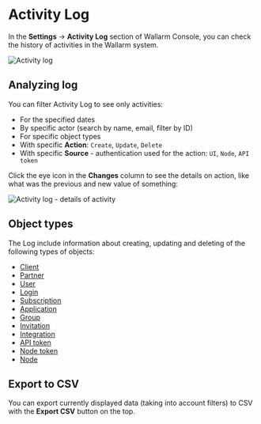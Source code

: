 # Activity Log

In the **Settings** → **Activity Log** section of Wallarm Console, you can check the history of activities in the Wallarm system. 

![Activity log](../../images/user-guides/settings/audit-log.png)

## Analyzing log

You can filter Activity Log to see only activities:

* For the specified dates
* By specific actor (search by name, email, filter by ID)
* For specific object types
* With specific **Action**: `Create`, `Update`, `Delete`
* With specific **Source** - authentication used for the action: `UI`, `Node`, `API token`

Click the eye icon in the **Changes** column to see the details on action, like what was the previous and new value of something:

![Activity log - details of activity](../../images/user-guides/settings/audit-log-details.png)

## Object types

The Log include information about creating, updating and deleting of the following types of objects:

* [Client](../../installation/multi-tenant/overview.md)
* [Partner](../../installation/multi-tenant/overview.md)
* [User](users.md)
* [Login](users.md)
* [Subscription](../../about-wallarm/subscription-plans.md)
* [Application](applications.md)
* [Group](../../admin-en/configuration-guides/sso/setup.md#tenant-dependent-permissions)
* [Invitation](../../user-guides/settings/users.md#inviting-users)
* [Integration]((integrations/integrations-intro.md))
* [API token](../../user-guides/settings/api-tokens.md)
* [Node token](../../user-guides/settings/api-tokens.md#api-tokens-vs-node-tokens)
* [Node](../nodes/nodes.md)

## Export to CSV

You can export currently displayed data (taking into account filters) to CSV with the **Export CSV** button on the top.
